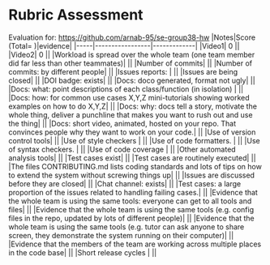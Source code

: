 # Rubric Assessment
Evaluation for: https://github.com/arnab-95/se-group38-hw
|Notes|Score (Total= )|evidence|
|-----|-----------------|-------------|
|Video1| 0 ||
|Video2| 0 ||
|Workload is spread over the whole team (one team member did far less than other teammates)|   ||
|Number of commits|   ||
|Number of commits: by different people|    ||
|Issues reports: |    ||
|Issues are being closed|   ||
|DOI badge: exists|   ||
|Docs: doco generated, format not ugly|   ||
|Docs: what: point descriptions of each class/function (in isolation) |   ||
|Docs: how: for common use cases X,Y,Z mini-tutorials showing worked examples on how to do X,Y,Z|   ||
|Docs: why: docs tell a story, motivate the whole thing, deliver a punchline that makes you want to rush out and use the thing|   ||
|Docs: short video, animated, hosted on your repo. That convinces people why they want to work on your code.|   ||
|Use of version control tools|    ||
|Use of style checkers |    ||
|Use of code formatters. |    ||
|Use of syntax checkers. |    ||
|Use of code coverage |   ||
|Other automated analysis tools|    ||
|Test cases exist|    ||
|Test cases are routinely executed|   ||
|The files CONTRIBUTING.md lists coding standards and lots of tips on how to extend the system without screwing things up|    ||
|Issues are discussed before they are closed|   ||
|Chat channel: exists|    ||
|Test cases: a large proportion of the issues related to handling failing cases.|   ||
|Evidence that the whole team is using the same tools: everyone can get to all tools and files|   ||
|Evidence that the whole team is using the same tools (e.g. config files in the repo, updated by lots of different people)|   ||
|Evidence that the whole team is using the same tools (e.g. tutor can ask anyone to share screen, they demonstrate the system running on their computer)|   ||
|Evidence that the members of the team are working across multiple places in the code base|   ||
|Short release cycles |   ||


